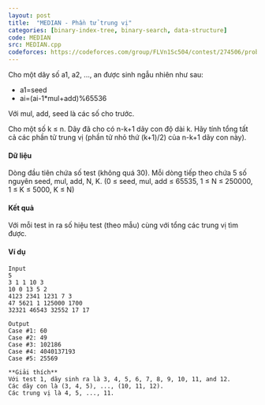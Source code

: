 ```yaml
---
layout: post
title:  "MEDIAN - Phần tử trung vị"
categories: [binary-index-tree, binary-search, data-structure]
code: MEDIAN
src: MEDIAN.cpp
codeforces: https://codeforces.com/group/FLVn1Sc504/contest/274506/problem/B
---
```




  


Cho một dãy số a1, a2, ..., an được sinh ngẫu nhiên như sau:

+ a1=seed
+ ai\=(ai-1\*mul+add)%65536

Với mul, add, seed là các số cho trước.

Cho một số k ≤ n. Dãy đã cho có n-k+1 dãy con độ dài k. Hãy tính tổng tất cả các phần tử trung vị (phần tử nhỏ thứ (k+1)/2) của n-k+1 dãy con này).

#### Dữ liệu

Dòng đầu tiên chứa số test (không quá 30). Mỗi dòng tiếp theo chứa 5 số nguyên seed, mul, add, N, K. (0 ≤ seed, mul, add ≤ 65535, 1 ≤ N ≤ 250000, 1 ≤ K ≤ 5000, K ≤ N)

#### Kết quả

Với mỗi test in ra số hiệu test (theo mẫu) cùng với tổng các trung vị tìm được.

#### Ví dụ

```
Input
5
3 1 1 10 3
10 0 13 5 2
4123 2341 1231 7 3
47 5621 1 125000 1700
32321 46543 32552 17 17

Output
Case #1: 60
Case #2: 49
Case #3: 102186
Case #4: 4040137193
Case #5: 25569

**Giải thích**
Với test 1, dãy sinh ra là 3, 4, 5, 6, 7, 8, 9, 10, 11, and 12.
Các dãy con là (3, 4, 5), ..., (10, 11, 12).
Các trung vị là 4, 5, ..., 11.

```

<!--more-->

